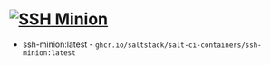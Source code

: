 # [![SSH Minion](https://github.com/saltstack/salt-ci-containers/actions/workflows/ssh-minion.yml/badge.svg)](https://github.com/saltstack/salt-ci-containers/actions/workflows/ssh-minion.yml)

- ssh-minion:latest - `ghcr.io/saltstack/salt-ci-containers/ssh-minion:latest`
